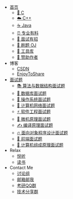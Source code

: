- [<span class="iconfont icon-icon_fabu"></span> 首页](/README.md)
  - [📌 C](README?id=📌-c)
  - [☁️ C++](README?id=☁%ef%b8%8f-c)
  - [☕️ Java](README?id=☕%ef%b8%8f-java)
  - [⏰ 专业有料](README?id=⏰-专业有料)
  - [📝 面试有招](README?id=📝-面试有招)
  - [🐋 刷题 OJ](README?id=🐋-刷题-oj)
  - [🔧 工具库](README?id=🔧-工具库)
  - [🎅 赞助作者](README?id=🎅-赞助作者)
- <span class="iconfont icon-pingjia"></span> 博客
  - [<span class="iconfont icon-csdn"></span> CSDN](https://blog.csdn.net/wugenqiang)
  - [<span class="iconfont icon-github"></span> EnjoyToShare](https://wugenqiang.github.io)
- [<span class="iconfont icon-icon_invite"></span> 面试题](/interview/README)
  - [📚 算法与数据结构面试题](interview/数据结构与算法面试题.md)
  - [📖 数据库面试题](interview/数据库面试题.md)
  - [🐋 操作系统面试题](interview/操作系统面试题.md)
  - [🔑 计算机网络面试题](interview/计算机网络面试题.md)
  - [⚡ 软件工程面试题](interview/软件工程面试题.md)
  - [📝 微机原理面试题](interview/微机原理面试题.md)
  - [✍ 编译原理面试题](interview/编译原理面试题.md)
  - [🔥 面向对象程序设计面试题](interview/面向对象程序设计面试题.md)
  - [🎨 前端面试题](interview/前端面试题.md)
  - [💊 计算机组成原理面试题](interview/计组面试题.md)
- <span class="iconfont icon-xiangkan"></span> Relax
  - [<span class="iconfont icon-music"></span> 悦听](https://wugenqiang.gitee.io/vue-learning/vue-demo/ETS-Player/)
  - [<span class="iconfont icon-book3"></span> 读书](/ibooks/pdf-book.md)
- <span class="iconfont icon-email1"></span> Contact Me
  - [<span class="iconfont icon-send1e"></span> 讨论组](https://gitter.im/enjoytoshare/community?utm_source=badge&utm_medium=badge&utm_campaign=pr-badge)
  - [<span class="iconfont icon-email1"></span> 邮箱邮我](http://mail.qq.com/cgi-bin/qm_share?t=qm_mailme&email=Gm1vfX90a3N7dH1aa2s0eXV3)
  - [<span class="iconfont icon-send1e"></span> 考研QQ群](https://jq.qq.com/?_wv=1027&k=5rH6C97)
  - [<span class="iconfont icon-send1e"></span> 技术分享群](https://jq.qq.com/?_wv=1027&k=5ods5fr)